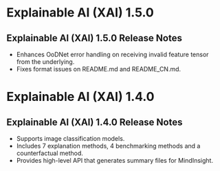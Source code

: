 # Explainable AI (XAI) 1.5.0

## Explainable AI (XAI) 1.5.0 Release Notes

* Enhances OoDNet error handling on receiving invalid feature tensor from the underlying.
* Fixes format issues on README.md and README_CN.md.

# Explainable AI (XAI) 1.4.0

## Explainable AI (XAI) 1.4.0 Release Notes

* Supports image classification models.
* Includes 7 explanation methods, 4 benchmarking methods and a counterfactual method.
* Provides high-level API that generates summary files for MindInsight.
